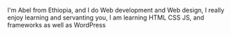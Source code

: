 I'm Abel from Ethiopia, and I do Web development and Web design, I really enjoy learning and servanting you, I am learning HTML CSS JS, and frameworks as well as WordPress
